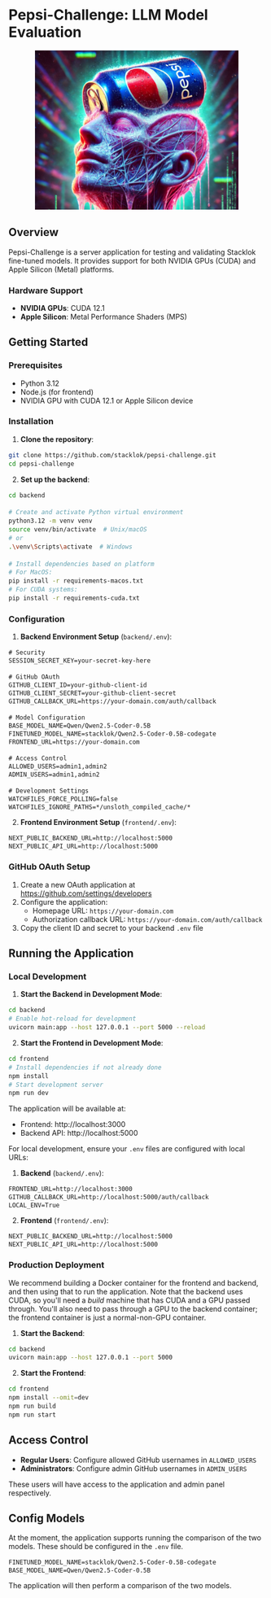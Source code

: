 # Pepsi-Challenge: LLM Model Evaluation

<p align="center">
  <img src="assets/pepsi-logo.png" alt="Pepsi Taste Logo" width="400"/>
</p>

## Overview

Pepsi-Challenge is a server application for testing and validating Stacklok fine-tuned models. It provides support for both NVIDIA GPUs (CUDA) and Apple Silicon (Metal) platforms.

### Hardware Support

- **NVIDIA GPUs**: CUDA 12.1
- **Apple Silicon**: Metal Performance Shaders (MPS)

## Getting Started

### Prerequisites

- Python 3.12
- Node.js (for frontend)
- NVIDIA GPU with CUDA 12.1 or Apple Silicon device

### Installation

1. **Clone the repository**:
```bash
git clone https://github.com/stacklok/pepsi-challenge.git
cd pepsi-challenge
```

2. **Set up the backend**:
```bash
cd backend

# Create and activate Python virtual environment
python3.12 -m venv venv
source venv/bin/activate  # Unix/macOS
# or
.\venv\Scripts\activate  # Windows

# Install dependencies based on platform
# For MacOS:
pip install -r requirements-macos.txt
# For CUDA systems:
pip install -r requirements-cuda.txt
```

### Configuration

1. **Backend Environment Setup** (`backend/.env`):
```env
# Security
SESSION_SECRET_KEY=your-secret-key-here

# GitHub OAuth
GITHUB_CLIENT_ID=your-github-client-id
GITHUB_CLIENT_SECRET=your-github-client-secret
GITHUB_CALLBACK_URL=https://your-domain.com/auth/callback

# Model Configuration
BASE_MODEL_NAME=Qwen/Qwen2.5-Coder-0.5B
FINETUNED_MODEL_NAME=stacklok/Qwen2.5-Coder-0.5B-codegate
FRONTEND_URL=https://your-domain.com

# Access Control
ALLOWED_USERS=admin1,admin2
ADMIN_USERS=admin1,admin2

# Development Settings
WATCHFILES_FORCE_POLLING=false
WATCHFILES_IGNORE_PATHS=*/unsloth_compiled_cache/*
```

2. **Frontend Environment Setup** (`frontend/.env`):
```env
NEXT_PUBLIC_BACKEND_URL=http://localhost:5000
NEXT_PUBLIC_API_URL=http://localhost:5000
```

### GitHub OAuth Setup

1. Create a new OAuth application at https://github.com/settings/developers
2. Configure the application:
   - Homepage URL: `https://your-domain.com`
   - Authorization callback URL: `https://your-domain.com/auth/callback`
3. Copy the client ID and secret to your backend `.env` file

## Running the Application

### Local Development

1. **Start the Backend in Development Mode**:
```bash
cd backend
# Enable hot-reload for development
uvicorn main:app --host 127.0.0.1 --port 5000 --reload
```

2. **Start the Frontend in Development Mode**:
```bash
cd frontend
# Install dependencies if not already done
npm install
# Start development server
npm run dev
```

The application will be available at:
- Frontend: http://localhost:3000
- Backend API: http://localhost:5000

For local development, ensure your `.env` files are configured with local URLs:

1. **Backend** (`backend/.env`):
```env
FRONTEND_URL=http://localhost:3000
GITHUB_CALLBACK_URL=http://localhost:5000/auth/callback
LOCAL_ENV=True
```

2. **Frontend** (`frontend/.env`):
```env
NEXT_PUBLIC_BACKEND_URL=http://localhost:5000
NEXT_PUBLIC_API_URL=http://localhost:5000
```

### Production Deployment

We recommend building a Docker container for the frontend and backend,
and then using that to run the application.  Note that the backend
uses CUDA, so you'll need a *build* machine that has CUDA and a GPU
passed through.  You'll also need to pass through a GPU to the backend
container; the frontend container is just a normal-non-GPU container.

1. **Start the Backend**:
```bash
cd backend
uvicorn main:app --host 127.0.0.1 --port 5000
```

2. **Start the Frontend**:
```bash
cd frontend
npm install --omit=dev
npm run build
npm run start
```

## Access Control

- **Regular Users**: Configure allowed GitHub usernames in `ALLOWED_USERS`
- **Administrators**: Configure admin GitHub usernames in `ADMIN_USERS`

These users will have access to the application and admin panel respectively.

## Config Models

At the moment, the application supports running the comparison of the two models. These
should be configured in the `.env` file.

```env
FINETUNED_MODEL_NAME=stacklok/Qwen2.5-Coder-0.5B-codegate
BASE_MODEL_NAME=Qwen/Qwen2.5-Coder-0.5B
```

The application will then perform a comparison of the two models.
